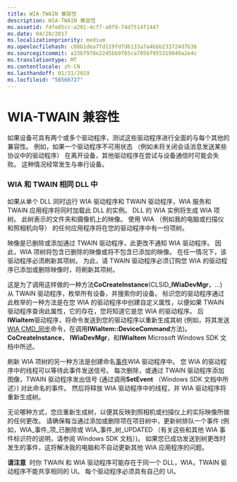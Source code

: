 ```yaml
---
title: WIA-TWAIN 兼容性
description: WIA-TWAIN 兼容性
ms.assetid: f4fe85cc-a201-4cf7-a0f9-74d7514f1447
ms.date: 04/20/2017
ms.localizationpriority: medium
ms.openlocfilehash: c08b1dea7fd119fdfd6133a7a4bbb233724d7b36
ms.sourcegitcommit: a33b7978e22d5bb9f65ca7056f955319049a2e4c
ms.translationtype: MT
ms.contentlocale: zh-CN
ms.lasthandoff: 01/31/2019
ms.locfileid: "56566727"
---
```

# <a name="wia-twain-compatibility"></a>WIA-TWAIN 兼容性





如果设备可具有两个或多个驱动程序，测试这些驱动程序进行全面的与每个其他的兼容性。 例如，如果一个驱动程序不可用状态 （例如未将关闭会话消息发送某些协议中的驱动程序） 在离开设备，其他驱动程序在尝试与设备通信时可能会失败。 这种情况经常发生与串行设备。

### <a name="wia-and-twain-in-the-same-dll"></a>WIA 和 TWAIN 相同 DLL 中

如果从单个 DLL 同时运行 WIA 驱动程序和 TWAIN 驱动程序，WIA 服务和 TWAIN 应用程序将同时加载此 DLL 的实例。 DLL 的 WIA 实例将生成 WIA 项树。 此树表示的文件夹和摄像机上的映像。 使用 WIA （例如我的电脑或扫描仪和照相机向导） 的任何应用程序将在您的驱动程序中有一份项树。

映像是已删除或添加通过 TWAIN 驱动程序，此更改不通知 WIA 驱动程序。 因此，WIA 项树将包含已删除的映像或将不包含已添加的映像。 在任一情况下，该驱动程序必须刷新其项树。 为此，请 TWAIN 驱动程序必须订购您 WIA 的驱动程序已添加或删除映像时，将刷新其项树。

这是为了调用这样做的一种方法**CoCreateInstance**(CLSID\_**IWiaDevMgr**，...) 从 TWAIN 驱动程序，枚举所有设备，并搜索你的设备。 标识您的驱动程序通过此枚举的一种方法是在您 WIA 的驱动程序中创建自定义属性，以便如果 TWAIN 驱动程序查询此属性，它的存在，您将知道它是您 WIA 的驱动程序。 后**IWiaItem**驱动程序，将命令发送到您的驱动程序以重新生成其树 (例如，将其发送[WIA CMD\_同步](wia-driver-command-support.md)命令，在调用**IWiaItem::DeviceCommand**方法)。 **CoCreateInstance**， **IWiaDevMgr**，和**IWiaItem** Microsoft Windows SDK 文档中所述。

刷新 WIA 项树的另一种方法是创建命名[事件](wia-driver-event-support.md)WIA 驱动程序中。 您 WIA 的驱动程序中的线程可以等待此事件发送信号。 每次删除，或通过 TWAIN 驱动程序添加图像，TWAIN 驱动程序发出信号 (通过调用**SetEvent** （Windows SDK 文档中所述）) 对此命名的事件。 然后将释放 WIA 驱动程序中的线程，并 WIA 驱动程序将重新生成树。

无论哪种方式，您应重新生成树，以便其反映到照相机或扫描仪上的实际映像所做的任何更改。 请确保每当通过添加或删除项在项目树中，更新树排队一个事件 (例如，WIA\_事件\_项\_已删除或 WIA\_事件\_树\_UPDATED （有关这些和其他 WIA 事件标识符的说明，请参阅 Windows SDK 文档）)。 如果您已成功发送到树更改时发生的事件，这将解决我的电脑和不自动更新其他 WIA 应用程序的问题。

**请注意**  时你 TWAIN 和 WIA 驱动程序可能存在于同一个 DLL，WIA，TWAIN 驱动程序不能共享相同的 UI。 每个驱动程序必须具有自己的 UI。

 

 

 





